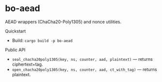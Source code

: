 
bo-aead
======

AEAD wrappers (ChaCha20-Poly1305) and nonce utilities.

Quickstart
- Build: `cargo build -p bo-aead`

Public API
- `seal_chacha20poly1305(key, ns, counter, aad, plaintext)` — returns ciphertext+tag.
- `open_chacha20poly1305(key, ns, counter, aad, ct_with_tag)` — returns plaintext.



